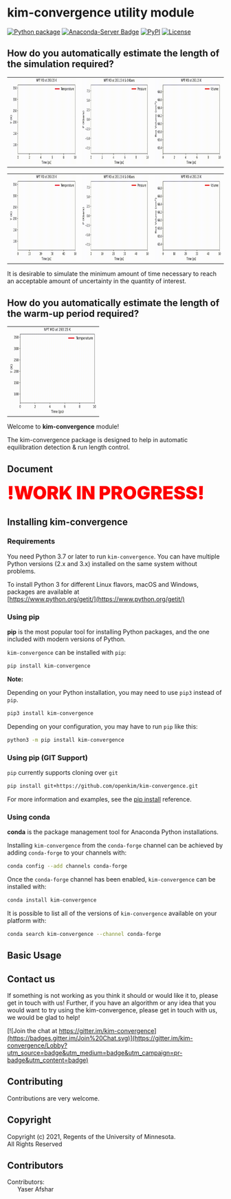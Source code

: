 # kim-convergence utility module

[![Python package](https://github.com/openkim/kim-convergence/actions/workflows/python-package.yml/badge.svg)](https://github.com/openkim/kim-convergence/actions/workflows/python-package.yml)
[![Anaconda-Server Badge](https://img.shields.io/conda/vn/conda-forge/kim-convergence.svg)](https://anaconda.org/conda-forge/kim-convergence)
[![PyPI](https://img.shields.io/pypi/v/kim-convergence.svg)](https://pypi.python.org/pypi/kim-convergence)
[![License](https://img.shields.io/badge/license-LGPLv2-blue)](LICENSE)

## How do you automatically estimate the length of the simulation required?

<table>
  <tr>
    <td> <img src="./doc/files/vid1_T.gif?raw=true" width="200" height="200"> </td>
    <td> <img src="./doc/files/vid1_P.gif?raw=true" width="200" height="200"> </td>
    <td> <img src="./doc/files/vid1_V.gif?raw=true" width="200" height="200"> </td>
  </tr>
</table>

<table>
  <tr>
    <td> <img src="./doc/files/vid2_T.gif?raw=true" width="200" height="200"> </td>
    <td> <img src="./doc/files/vid2_P.gif?raw=true" width="200" height="200 "> </td>
    <td> <img src="./doc/files/vid2_V.gif?raw=true" width="200" height="200 "> </td>
  </tr>
</table>

It is desirable to simulate the minimum amount of time necessary to reach an
acceptable amount of uncertainty in the quantity of interest.

## How do you automatically estimate the length of the warm-up period required?

<table>
  <tr>
    <td> <img src="./doc/files/vid1_T_Eq.gif?raw=true" width="200" height="200"> </td>
  </tr>
</table>

Welcome to **kim-convergence** module!

The kim-convergence package is designed to help in automatic equilibration
detection & run length control.

## Document

<span style="font-size:300%; color:red; font-weight: 900;">!WORK IN PROGRESS!</span>

## Installing kim-convergence

### Requirements

You need Python 3.7 or later to run `kim-convergence`. You can have multiple
Python versions (2.x and 3.x) installed on the same system without problems.

To install Python 3 for different Linux flavors, macOS and Windows, packages
are available at\
[https://www.python.org/getit/](https://www.python.org/getit/)

### Using pip

**pip** is the most popular tool for installing Python packages, and the one
included with modern versions of Python.

`kim-convergence` can be installed with `pip`:

```sh
pip install kim-convergence
```

**Note:**

Depending on your Python installation, you may need to use `pip3` instead of
`pip`.

```sh
pip3 install kim-convergence
```

Depending on your configuration, you may have to run `pip` like this:

```sh
python3 -m pip install kim-convergence
```

### Using pip (GIT Support)

`pip` currently supports cloning over `git`

```sh
pip install git+https://github.com/openkim/kim-convergence.git
```

For more information and examples, see the [pip install](https://pip.pypa.io/en/stable/reference/pip_install/#id18) reference.

### Using conda

**conda** is the package management tool for Anaconda Python installations.

Installing `kim-convergence` from the `conda-forge` channel can be achieved by
adding `conda-forge` to your channels with:

```sh
conda config --add channels conda-forge
```

Once the `conda-forge` channel has been enabled, `kim-convergence` can be
installed with:

```sh
conda install kim-convergence
```

It is possible to list all of the versions of `kim-convergence` available on
your platform with:

```sh
conda search kim-convergence --channel conda-forge
```

## Basic Usage

## Contact us

If something is not working as you think it should or would like it to, please
get in touch with us! Further, if you have an algorithm or any idea that you
would want to try using the kim-convergence, please get in touch with us, we
would be glad to help!

[![Join the chat at https://gitter.im/kim-convergence](https://badges.gitter.im/Join%20Chat.svg)](https://gitter.im/kim-convergence/Lobby?utm_source=badge&utm_medium=badge&utm_campaign=pr-badge&utm_content=badge)

## Contributing

Contributions are very welcome.

## Copyright

Copyright (c) 2021, Regents of the University of Minnesota.\
All Rights Reserved

## Contributors

Contributors:\
&nbsp;&nbsp;&nbsp;&nbsp;&nbsp;&nbsp;Yaser Afshar
